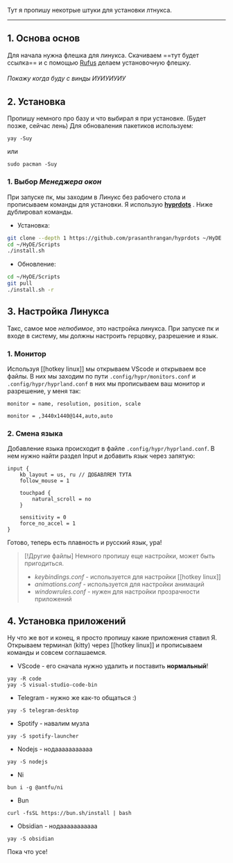 Тут я пропишу некотрые штуки для установки лтнукса.

---
## 1.  Основа основ
Для начала нужна флешка для линукса.  Скачиваем ==тут будет ссылка== и с помощью [Rufus](https://rufus.ie/ru/) делаем установочную флешку.
###### Покажу когда буду с винды ИУИУИУИУ
## 2. Установка
Пропишу немного  про базу и что выбирал я при установке. (Будет позже, сейчас лень)
Для обноваления пакетиков используем: 
```shell
yay -Suy
```
или 
```shell
sudo pacman -Suy
```
### 1. Выбор *Менеджера окон*
При запуске пк, мы заходим в Линукс без рабочего стола и прописываем команды для установки. Я использую **[hyprdots](https://github.com/prasanthrangan/hyprdots)** . Ниже дублировал команды. 
- Установка:
```bash
git clone --depth 1 https://github.com/prasanthrangan/hyprdots ~/HyDE
cd ~/HyDE/Scripts
./install.sh
```
- Обновление:
```bash
cd ~/HyDE/Scripts
git pull
./install.sh -r
```
## 3.  Настройка Линукса
Такс, самое мое *нелюбимое*, это настройка линукса. При запуске пк и входе в систему, мы должны настроить герцовку, разрешение и язык. 
### 1. Монитор 
Используя [[hotkey linux]] мы открываем VScode и открываем все файлы. В них мы заходим по пути `.config/hypr/monitors.conf` и `.config/hypr/hyprland.conf`  в них мы прописываем ваш монитор и разрешение, у меня так:
```Properties
monitor = name, resolution, position, scale

monitor = ,3440x1440@144,auto,auto
```
### 2. Смена языка 
Добавление языка происходит в файле `.config/hypr/hyprland.conf`. В нем нужно найти раздел Input и добавить язык через запятую:
```Properties
input {
	kb_layout = us, ru // ДОБАВЛЯЕМ ТУТА
	follow_mouse = 1

	touchpad {
		natural_scroll = no
	}
	
	sensitivity = 0
	force_no_accel = 1
}
```
Готово, теперь есть плавность и русский язык, ура!

> [!Другие файлы]
> Немного пропишу еще настройки, может быть пригодиться.
> - *keybindings.conf* - используется для настройки [[hotkey linux]]
> - *animations.conf* - используется для настройки анимаций
> - *windowrules.conf* - нужен для настройки прозрачности приложений
## 4.  Установка приложений
Ну что же вот и конец, я просто пропишу какие приложения ставил Я. Открываем терминал (kitty) через [[hotkey linux]] и прописываем команды и совсем соглашаемся.
- VScode - его сначала нужно удалить и поставить **нормальный**!
```shell
yay -R code
yay -S visual-studio-code-bin
```
- Telegram - нужно же как-то общаться :)
```shell
yay -S telegram-desktop
```
- Spotify - навалим музла
```shell
yay -S spotify-launcher
```
- Nodejs - нодааааааааааа
```shell
yay -S nodejs
```
- Ni 
```shell
bun i -g @antfu/ni
```
- Bun
```shell
curl -fsSL https://bun.sh/install | bash
```
- Obsidian - нодааааааааааа
```shell
yay -S obsidian
```
Пока что усе!